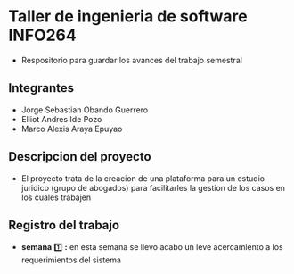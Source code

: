 # Taller de ingenieria de software INFO264
* Respositorio para guardar los avances del trabajo semestral

## Integrantes
* Jorge Sebastian Obando Guerrero
* Elliot Andres Ide Pozo
* Marco Alexis Araya Epuyao

## Descripcion del proyecto
* El proyecto trata de la creacion de una plataforma para un estudio juridico (grupo de abogados) para facilitarles la gestion de los casos en los cuales trabajen

## Registro del trabajo
* **semana** :one: **:** en esta semana se llevo acabo un leve acercamiento a los requerimientos del sistema
